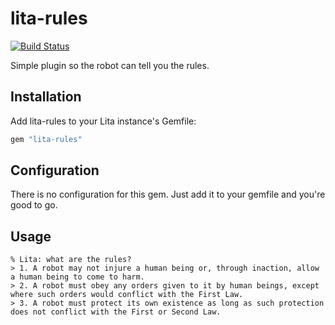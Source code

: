 # lita-rules

[![Build Status](https://travis-ci.org/natesholland/lita-rules.png?branch=master)](https://travis-ci.org/natesholland/lita-rules)

Simple plugin so the robot can tell you the rules.

## Installation

Add lita-rules to your Lita instance's Gemfile:

``` ruby
gem "lita-rules"
```

## Configuration

There is no configuration for this gem. Just add it to your gemfile and you're
good to go.

## Usage

```
% Lita: what are the rules?
> 1. A robot may not injure a human being or, through inaction, allow a human being to come to harm.
> 2. A robot must obey any orders given to it by human beings, except where such orders would conflict with the First Law.
> 3. A robot must protect its own existence as long as such protection does not conflict with the First or Second Law.
```
